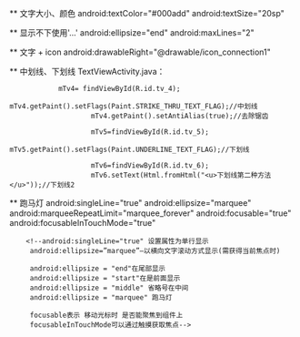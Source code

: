 ** 文字大小、颜色
    android:textColor="#000add"
    android:textSize="20sp"

** 显示不下使用'...'
   android:ellipsize="end"
   android:maxLines="2"

** 文字 + icon
   android:drawableRight="@drawable/icon_connection1"

** 中划线、下划线
   TextViewActivity.java：

                mTv4= findViewById(R.id.tv_4);
                        mTv4.getPaint().setFlags(Paint.STRIKE_THRU_TEXT_FLAG);//中划线
                        mTv4.getPaint().setAntiAlias(true);//去除锯齿

                        mTv5=findViewById(R.id.tv_5);
                        mTv5.getPaint().setFlags(Paint.UNDERLINE_TEXT_FLAG);//下划线

                        mTv6=findViewById(R.id.tv_6);
                        mTv6.setText(Html.fromHtml("<u>下划线第二种方法</u>"));//下划线2

** 跑马灯
    android:singleLine="true"
            android:ellipsize="marquee"
            android:marqueeRepeatLimit="marquee_forever"
            android:focusable="true"
            android:focusableInTouchMode="true"

        <!--android:singleLine="true" 设置属性为单行显示
         android:ellipsize=”marquee”–以横向文字滚动方式显示(需获得当前焦点时)

         android:ellipsize = "end"在尾部显示
         android:ellipsize = "start"在是前面显示
         android:ellipsize = "middle" 省略号在中间
         android:ellipsize = "marquee" 跑马灯

         focusable表示 移动光标时 是否能聚焦到组件上
         focusableInTouchMode可以通过触摸获取焦点-->